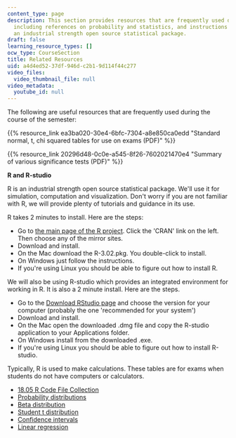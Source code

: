 ```yaml
---
content_type: page
description: This section provides resources that are frequently used during the course,
  including references on probability and statistics, and instructions for using R,
  an industrial strength open source statistical package.
draft: false
learning_resource_types: []
ocw_type: CourseSection
title: Related Resources
uid: a4d4ed52-37df-946d-c2b1-9d114f44c277
video_files:
  video_thumbnail_file: null
video_metadata:
  youtube_id: null
---
```

The following are useful resources that are frequently used during the course of the semester:

{{% resource_link ea3ba020-30e4-6bfc-7304-a8e850ca0edd "Standard normal, t, chi squared tables for use on exams (PDF)" %}}

{{% resource_link 20296d48-0c0e-a545-8f26-7602021470e4 "Summary of various significance tests (PDF)" %}}

**R and R-studio**

R is an industrial strength open source statistical package. We'll use it for simulation, computation and visualization. Don't worry if you are not familiar with R, we will provide plenty of tutorials and guidance in its use.

R takes 2 minutes to install. Here are the steps:

- Go to [the main page of the R project](http://www.r-project.org). Click the 'CRAN' link on the left. Then choose any of the mirror sites.
- Download and install.
- On the Mac download the R-3.02.pkg. You double-click to install.
- On Windows just follow the instructions.
- If you're using Linux you should be able to figure out how to install R.

We will also be using R-studio which provides an integrated environment for working in R. It is also a 2 minute install. Here are the steps.

- Go to the [Download RStudio page](http://www.rstudio.com/ide/download/desktop) and choose the version for your computer (probably the one 'recommended for your system')
- Download and install.
- On the Mac open the downloaded .dmg file and copy the R-studio application to your Applications folder.
- On Windows install from the downloaded .exe.
- If you're using Linux you should be able to figure out how to install R-studio.

Typically, R is used to make calculations. These tables are for exams when students do not have computers or calculators.

- [18.05 R Code File Collection](/ans7870/18/18.05/s14/r-code/rstuff.html)
- [Probability distributions](http://mathlets.org/mathlets/probability-distributions/)
- [Beta distribution](http://mathlets.org/mathlets/beta-distribution/)
- [Student t distribution](http://mathlets.org/mathlets/t-distribution/)
- [Confidence intervals](http://mathlets.org/mathlets/confidence-intervals/)
- [Linear regression](http://mathlets.org/mathlets/linear-regression/)